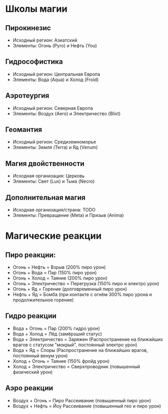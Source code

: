 # Школы магии

## Пирокинезис
- Исходный регион: Азиатский
- Элементы: Огонь (Pyro) и Нефть (You)

## Гидрософистика
- Исходный регион: Центральная Европа
- Элементы: Вода (Aqua) и Холод (Froid)

## Аэротеургия
- Исходный регион: Северная Европа
- Элементы: Воздух (Aero) и Электричество (Blixt)

## Геомантия
- Исходный регион: Средиземноморье
- Элементы: Земля (Terra) и Яд (Venum)

## Магия двойственности
- Исходная организация: Церковь
- Элементы: Свет (Lux) и Тьма (Necro)

## Дополнительная магия
- Исходная организация/страна: TODO
- Элементы: Превращение (Meta) и Призыв (Anima)

# Магические реакции

## Пиро реакции:
- Огонь + Нефть = Взрыв (200% пиро урон)
- Огонь + Вода = Пар (150% пиро урон)
- Огонь + Холод = Таяние (200% пиро урон)
- Огонь + Электричество = Перегрузка (150% пиро и электро урон)
- Огонь + Яд = Горение (долговременный пиро урон)
- Нефть + Яд = Бомба (при контакте с огнём 300% пиро урона и продолжительное горение)

## Гидро реакции
- Вода + Огонь = Пар (200% гидро урон)
- Вода + Холод = Лёд (замёрзший статус)
- Вода + Электричество = Заряжен (Распространение на ближайших врагов с статусом "мокрый", постоянный электро урон)
- Вода + Яд = Споры (Распространение на ближайших врагов, постоянный венум урон)
- Холод + Огонь = Таяние (150% фройд урон)
- Холод + Электричество = Сверхпроводник (повышенный физический урон)

## Аэро реакции
- Воздух + Огонь = Пиро Рассеивание (повышенный пиро урон)
- Воздух + Нефть = Йоу Рассеивание (повышенный гео и пиро урон)